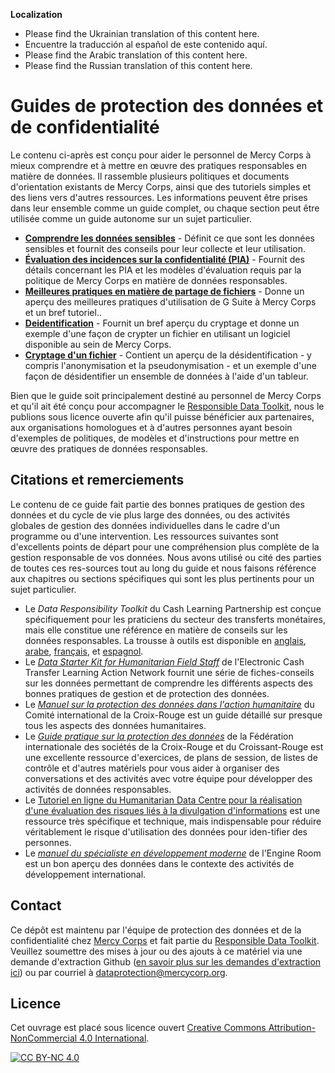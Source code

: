 **Localization**
- Please find the Ukrainian translation of this content here.
- Encuentre la traducción al español de este contenido aquí.
- Please find the Arabic translation of this content here.  
- Please find the Russian translation of this content here.

# Guides de protection des données et de confidentialité
Le contenu ci-après est conçu pour aider le personnel de Mercy Corps à mieux comprendre et à mettre en œuvre des pratiques responsables en matière de données. Il rassemble plusieurs politiques et documents d'orientation existants de Mercy Corps, ainsi que des tutoriels simples et des liens vers d'autres ressources. Les informations peuvent être prises dans leur ensemble comme un guide complet, ou chaque section peut être utilisée comme un guide autonome sur un sujet particulier.

- **[Comprendre les données sensibles](/Sensitive-data)** - Définit ce que sont les données sensibles et fournit des conseils pour leur collecte et leur utilisation.
- **[Évaluation des incidences sur la confidentialité (PIA)](Privacy-impact-assessment)** - Fournit des détails concernant les PIA et les modèles d'évaluation requis par la politique de Mercy Corps en matière de données responsables.
- **[Meilleures pratiques en matière de partage de fichiers](/File-sharing)** - Donne un aperçu des meilleures pratiques d'utilisation de G Suite à Mercy Corps et un bref tutoriel..
- **[Deidentification](/Deidentification)** - Fournit un bref aperçu du cryptage et donne un exemple d'une façon de crypter un fichier en utilisant un logiciel disponible au sein de Mercy Corps.
- **[Cryptage d'un fichier](/Encryption)** - Contient un aperçu de la désidentification - y compris l'anonymisation et la pseudonymisation - et un exemple d'une façon de désidentifier un ensemble de données à l'aide d'un tableur.

Bien que le guide soit principalement destiné au personnel de Mercy Corps et qu'il ait été conçu pour accompagner le [Responsible Data Toolkit](https://www.mercycorps.org/research-resources/responsible-data-toolkit), nous le publions sous licence ouverte afin qu'il puisse bénéficier aux partenaires, aux organisations homologues et à d'autres personnes ayant besoin d'exemples de politiques, de modèles et d'instructions pour mettre en œuvre des pratiques de données responsables.

## Citations et remerciements
Le contenu de ce guide fait partie des bonnes pratiques de gestion des données et du cycle de vie plus large des données, ou des activités globales de gestion des données individuelles dans le cadre d'un programme ou d'une intervention. Les ressources suivantes sont d'excellents points de départ pour une compréhension plus complète de la gestion responsable de vos données. Nous avons utilisé ou cité des parties de toutes ces res-sources tout au long du guide et nous faisons référence aux chapitres ou sections spécifiques qui sont les plus pertinents pour un sujet particulier.

- Le *Data Responsibility Toolkit* du Cash Learning Partnership est conçue spécifiquement pour les praticiens du secteur des transferts monétaires, mais elle constitue une référence en matière de conseils sur les données responsables. La trousse à outils est disponible en [anglais](https://www.calpnetwork.org/wp-content/uploads/2021/03/Data-Responsibility-Toolkit_A-guide-for-Cash-and-Voucher-Practitioners.pdf), [arabe](https://www.calpnetwork.org/ar/publication/data-responsibility-toolkit-a-guide-for-cva-practitioners/), [français](https://www.calpnetwork.org/fr/publication/data-responsibility-toolkit-a-guide-for-cva-practitioners/), et [espagnol](https://www.calpnetwork.org/es/publication/data-responsibility-toolkit-a-guide-for-cva-practitioners/).
- Le [*Data Starter Kit for Humanitarian Field Staff*](https://www.calpnetwork.org/wp-content/uploads/2020/06/DataStarterKitforFieldStaffELAN.pdf) de l'Electronic Cash Transfer Learning Action Network fournit une série de fiches-conseils sur les données permettant de comprendre les différents aspects des bonnes pratiques de gestion et de protection des données.
- Le [*Manuel sur la protection des données dans l'action humanitaire*](https://www.icrc.org/en/data-protection-humanitarian-action-handbook) du Comité international de la Croix-Rouge est un guide détaillé sur presque tous les aspects des données humanitaires.
- Le [*Guide pratique sur la protection des données*](https://preparecenter.org/toolkit/data-playbook-toolkit/) de la Fédération internationale des sociétés de la Croix-Rouge et du Croissant-Rouge est une excellente ressource d'exercices, de plans de session, de listes de contrôle et d'autres matériels pour vous aider à organiser des conversations et des activités avec votre équipe pour développer des activités de données responsables.
- Le [Tutoriel en ligne du Humanitarian Data Centre pour la réalisation d'une évaluation des risques liés à la divulgation d'informations](https://centre.humdata.org/learning-path/disclosure-risk-assessment-overview/) est une ressource très spécifique et technique, mais indispensable pour réduire véritablement le risque d'utilisation des données pour iden-tifier des personnes.
- Le [*manuel du spécialiste en développement moderne*](https://the-engine-room.github.io/responsible-data-handbook/) de l'Engine Room est un bon aperçu des données dans le contexte des activités de développement international.

## Contact
Ce dépôt est maintenu par l'équipe de protection des données et de la confidentialité chez [Mercy Corps](https://www.mercycorps.org) et fait partie du [Responsible Data Toolkit](https://www.mercycorps.org/research-resources/responsible-data-toolkit). Veuillez soumettre des mises à jour ou des ajouts à ce matériel via une demande d'extraction Github ([en savoir plus sur les demandes d'extraction ici](https://docs.github.com/en/pull-requests/collaborating-with-pull-requests/proposing-changes-to-your-work-with-pull-requests/about-pull-requests)) ou par courriel à dataprotection@mercycorp.org.

## Licence
Cet ouvrage est placé sous licence ouvert [Creative Commons Attribution-NonCommercial 4.0 International][cc-by-nc].

[![CC BY-NC 4.0][cc-by-nc-image]][cc-by-nc]

[cc-by-nc]: http://creativecommons.org/licenses/by-nc/4.0/
[cc-by-nc-image]: https://licensebuttons.net/l/by-nc/4.0/88x31.png
[cc-by-nc-shield]: https://img.shields.io/badge/License-CC%20BY--NC%204.0-lightgrey.svg

<!--

## Policies
Point to MC privacy policy, mention PIA, & point to Github privacy policy?

-->
